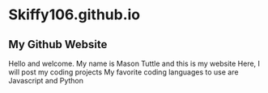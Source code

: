 # Skiffy106.github.io

## My Github Website

Hello and welcome. My name is Mason Tuttle and this is my website
Here, I will post my coding projects
My favorite coding languages to use are Javascript and Python
